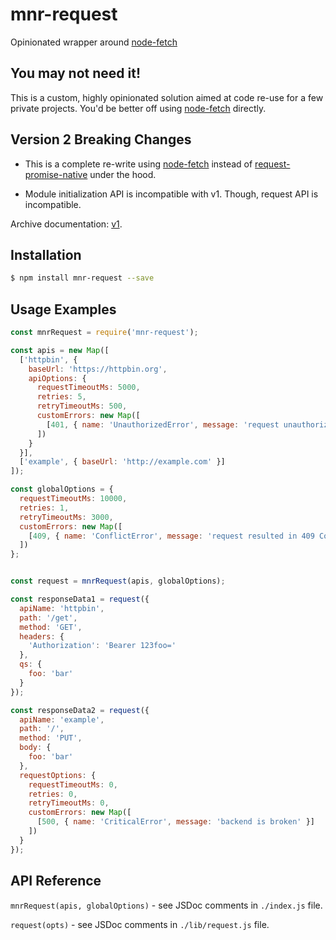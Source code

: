 # mnr-request

Opinionated wrapper around [node-fetch](https://www.npmjs.com/package/node-fetch)




## You may not need it!

This is a custom, highly opinionated solution aimed at code re-use for a few private projects. You'd be better off using [node-fetch](https://www.npmjs.com/package/node-fetch) directly.




## Version 2 Breaking Changes

* This is a complete re-write using [node-fetch](https://www.npmjs.com/package/node-fetch) instead of [request-promise-native](https://www.npmjs.com/package/request-promise-native) under the hood.

* Module initialization API is incompatible with v1. Though, request API is incompatible.

Archive documentation: [v1](https://github.com/AlexeyGorokhov/mnr-request/blob/master/docs_archives/README-v1.md).




## Installation

```bash
$ npm install mnr-request --save
```





## Usage Examples

```javascript
const mnrRequest = require('mnr-request');

const apis = new Map([
  ['httpbin', {
    baseUrl: 'https://httpbin.org',
    apiOptions: {
      requestTimeoutMs: 5000,
      retries: 5,
      retryTimeoutMs: 500,
      customErrors: new Map([
        [401, { name: 'UnauthorizedError', message: 'request unauthorized' }]
      ])
    }
  }],
  ['example', { baseUrl: 'http://example.com' }]
]);

const globalOptions = {
  requestTimeoutMs: 10000,
  retries: 1,
  retryTimeoutMs: 3000,
  customErrors: new Map([
    [409, { name: 'ConflictError', message: 'request resulted in 409 Conflict response' }]
  ])
};


const request = mnrRequest(apis, globalOptions);

const responseData1 = request({
  apiName: 'httpbin',
  path: '/get',
  method: 'GET',
  headers: {
    'Authorization': 'Bearer 123foo='
  },
  qs: {
    foo: 'bar'
  }
});

const responseData2 = request({
  apiName: 'example',
  path: '/',
  method: 'PUT',
  body: {
    foo: 'bar'
  },
  requestOptions: {
    requestTimeoutMs: 0,
    retries: 0,
    retryTimeoutMs: 0,
    customErrors: new Map([
      [500, { name: 'CriticalError', message: 'backend is broken' }]
    ])
  }
});
```



## API Reference

`mnrRequest(apis, globalOptions)` - see JSDoc comments in `./index.js` file.

`request(opts)` - see JSDoc comments in `./lib/request.js` file.
